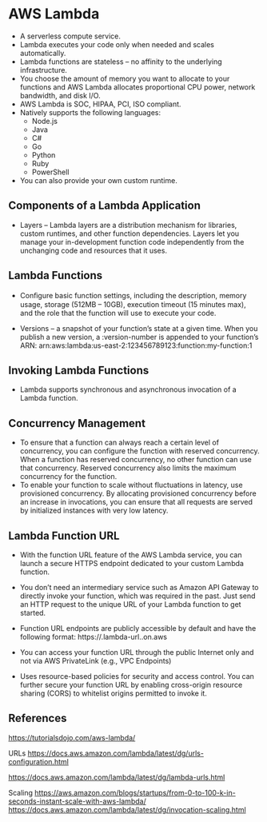 # AWS Lambda

- A serverless compute service.
- Lambda executes your code only when needed and scales automatically.
- Lambda functions are stateless – no affinity to the underlying infrastructure.
- You choose the amount of memory you want to allocate to your functions and AWS Lambda allocates proportional CPU power, network bandwidth, and disk I/O.
- AWS Lambda is SOC, HIPAA, PCI, ISO compliant.
- Natively supports the following languages:
    - Node.js
    - Java
    - C#
    - Go
    - Python
    - Ruby
    - PowerShell
- You can also provide your own custom runtime.


## Components of a Lambda Application


- Layers – Lambda layers are a distribution mechanism for libraries, custom runtimes, and other function dependencies. Layers let you manage your in-development function code independently from the unchanging code and resources that it uses.



## Lambda Functions

- Conﬁgure basic function settings, including the description, memory usage, storage (512MB – 10GB), execution timeout (15 minutes max), and the role that the function will use to execute your code.

- Versions – a snapshot of your function’s state at a given time. When you publish a new version, a :version-number is appended to your function’s ARN:
arn:aws:lambda:us-east-2:123456789123:function:my-function:1

## Invoking Lambda Functions

- Lambda supports synchronous and asynchronous invocation of a Lambda function.

## Concurrency Management

- To ensure that a function can always reach a certain level of concurrency, you can configure the function with reserved concurrency. When a function has reserved concurrency, no other function can use that concurrency. Reserved concurrency also limits the maximum concurrency for the function.
- To enable your function to scale without fluctuations in latency, use provisioned concurrency. By allocating provisioned concurrency before an increase in invocations, you can ensure that all requests are served by initialized instances with very low latency.

## Lambda Function URL

- With the function URL feature of the AWS Lambda service, you can launch a secure HTTPS endpoint dedicated to your custom Lambda function.

- You don’t need an intermediary service such as Amazon API Gateway to directly invoke your function, which was required in the past. Just send an HTTP request to the unique URL of your Lambda function to get started.

- Function URL endpoints are publicly accessible by default and have the following format:
https://<url-id>.lambda-url.<region>.on.aws

- You can access your function URL through the public Internet only and not via AWS PrivateLink (e.g., VPC Endpoints)

- Uses resource-based policies for security and access control. You can further secure your function URL by enabling cross-origin resource sharing (CORS) to whitelist origins permitted to invoke it.

## References


https://tutorialsdojo.com/aws-lambda/

URLs
https://docs.aws.amazon.com/lambda/latest/dg/urls-configuration.html

https://docs.aws.amazon.com/lambda/latest/dg/lambda-urls.html

Scaling
https://aws.amazon.com/blogs/startups/from-0-to-100-k-in-seconds-instant-scale-with-aws-lambda/
https://docs.aws.amazon.com/lambda/latest/dg/invocation-scaling.html
